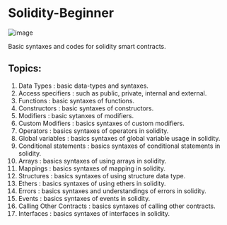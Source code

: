 # Solidity-Beginner
![image](https://github.com/MainakRepositor/Solidity-Beginner/assets/64016811/7c8204b6-635a-4fc7-905c-515f58be58f9)

Basic syntaxes and codes for solidity smart contracts.

## Topics:

 <ol>
   <li>Data Types : basic data-types and syntaxes.</li> 
   <li>Access specifiers : such as public, private, internal and external.</li>
   <li>Functions : basic syntaxes of functions.</li>
   <li>Constructors : basic syntaxes of constructors.</li>
   <li>Modifiers : basic sytanxes of modifiers.</li>
   <li>Custom Modifiers : basics syntaxes of custom modifiers.</li>
   <li>Operators : basics syntaxes of operators in solidity.</li>
   <li>Global variables : basics syntaxes of global variable usage in solidity.</li>
   <li>Conditional statements : basics syntaxes of conditional statements in solidity.</li>
   <li>Arrays : basics syntaxes of using arrays in solidity.</li>
   <li>Mappings : basics syntaxes of mapping in solidity.</li>
   <li>Structures : basics syntaxes of using structure data type.</li>
   <li>Ethers : basics syntaxes of using ethers in solidity.</li>
   <li>Errors : basics syntaxes and understandings of errors in solidity.</li>
   <li>Events : basics syntaxes of events in solidity.</li>
   <li>Calling Other Contracts : basics syntaxes of calling other contracts.</li>
   <li>Interfaces : basics syntaxes of interfaces in solidity.</li>
   
 </ol>
